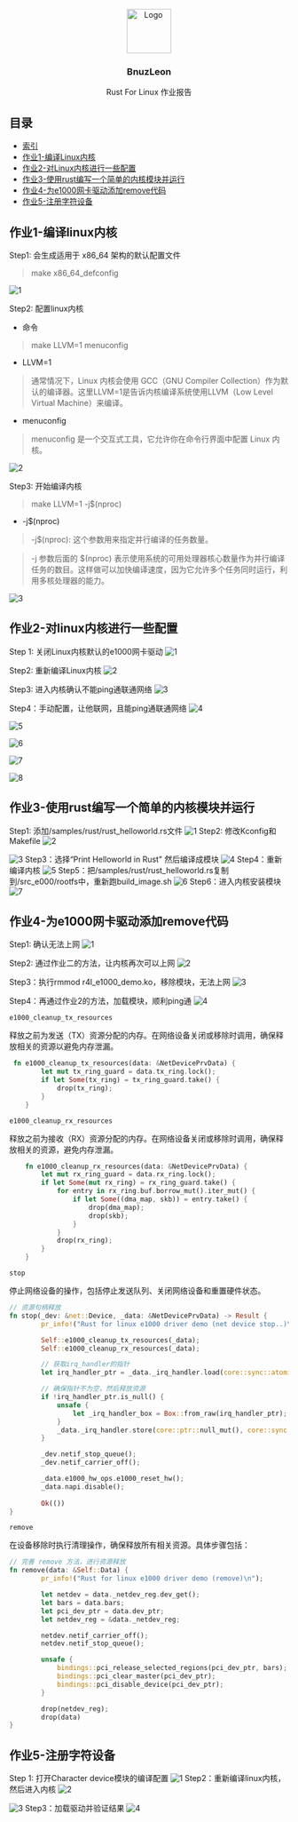 <p align="center">
  <img src="imgs/bnuzleon.jpg" alt="Logo" width=80 height=80>
  <h3 align="center">BnuzLeon</h3>
  <p align="center">
    Rust For Linux 作业报告
  <br>
</p>


## 目录

- [索引](#目录)
- [作业1-编译Linux内核](#作业1-编译linux内核)
- [作业2-对Linux内核进行一些配置](#作业2-对linux内核进行一些配置)
- [作业3-使用rust编写一个简单的内核模块并运行](#作业3-使用rust编写一个简单的内核模块并运行)
- [作业4-为e1000网卡驱动添加remove代码](#作业4-为e1000网卡驱动添加remove代码)
- [作业5-注册字符设备](#作业5-注册字符设备)

## 作业1-编译linux内核

Step1: 会生成适用于 x86_64 架构的默认配置文件

> make x86_64_defconfig

![1](imgs\exercises_01\1.png)

Step2: 配置linux内核

- 命令

> make LLVM=1 menuconfig

- LLVM=1

> 通常情况下，Linux 内核会使用 GCC（GNU Compiler Collection）作为默认的编译器。这里LLVM=1是告诉内核编译系统使用LLVM（Low Level Virtual Machine）来编译。

- menuconfig

> menuconfig 是一个交互式工具，它允许你在命令行界面中配置 Linux 内核。

![2](imgs\exercises_01\2.png)

Step3: 开始编译内核

> make LLVM=1 -j$(nproc)

- -j$(nproc)

> -j$(nproc): 这个参数用来指定并行编译的任务数量。

> -j 参数后面的 $(nproc) 表示使用系统的可用处理器核心数量作为并行编译任务的数目。这样做可以加快编译速度，因为它允许多个任务同时运行，利用多核处理器的能力。

![3](imgs\exercises_01\3.png)



## 作业2-对linux内核进行一些配置

Step 1: 关闭Linux内核默认的e1000网卡驱动
![1](imgs\exercises_02\1.png)

Step2: 重新编译Linux内核
![2](imgs\exercises_02\2.png)

Step3: 进入内核确认不能ping通联通网络
![3](imgs\exercises_02\3.png)

Step4：手动配置，让他联网，且能ping通联通网络
![4](imgs\exercises_02\4.png)

![5](imgs\exercises_02\5.png)

![6](imgs\exercises_02\6.png)

![7](imgs\exercises_02\7.png)

![8](imgs\exercises_02\8.png)





## 作业3-使用rust编写一个简单的内核模块并运行
Step1: 添加/samples/rust/rust_helloworld.rs文件
![1](imgs\exercises_03\1.png)
Step2: 修改Kconfig和Makefile
![2](imgs\exercises_03\2.png)

![3](imgs\exercises_03\3.png)
Step3：选择“Print Helloworld in Rust" 然后编译成模块
![4](imgs\exercises_03\4.png)
Step4：重新编译内核
![5](imgs\exercises_03\5.png)
Step5：把/samples/rust/rust_helloworld.rs复制到/src_e000/rootfs中，重新跑build_image.sh
![6](imgs\exercises_03\6.png)
Step6：进入内核安装模块
![7](imgs\exercises_03\7.png)



## 作业4-为e1000网卡驱动添加remove代码
Step1: 确认无法上网
![1](imgs\exercises_04\1.png)

Step2: 通过作业二的方法，让内核再次可以上网
![2](imgs\exercises_04\2.png)

Step3：执行rmmod r4l_e1000_demo.ko，移除模块，无法上网
![3](imgs\exercises_04\3.png)

Step4：再通过作业2的方法，加载模块，顺利ping通
![4](imgs\exercises_04\4.png)

`e1000_cleanup_tx_resources`

释放之前为发送（TX）资源分配的内存。在网络设备关闭或移除时调用，确保释放相关的资源以避免内存泄漏。
```rust
 fn e1000_cleanup_tx_resources(data: &NetDevicePrvData) {
        let mut tx_ring_guard = data.tx_ring.lock();
        if let Some(tx_ring) = tx_ring_guard.take() {
            drop(tx_ring); 
        }
    }
```

`e1000_cleanup_rx_resources`

释放之前为接收（RX）资源分配的内存。在网络设备关闭或移除时调用，确保释放相关的资源，避免内存泄漏。
```rust
    fn e1000_cleanup_rx_resources(data: &NetDevicePrvData) {
        let mut rx_ring_guard = data.rx_ring.lock();
        if let Some(mut rx_ring) = rx_ring_guard.take() {
            for entry in rx_ring.buf.borrow_mut().iter_mut() {
                if let Some((dma_map, skb)) = entry.take() {
                    drop(dma_map); 
                    drop(skb); 
                }
            }
            drop(rx_ring); 
        }
    }
```

`stop`

停止网络设备的操作，包括停止发送队列、关闭网络设备和重置硬件状态。

```rust
// 资源句柄释放
fn stop(_dev: &net::Device, _data: &NetDevicePrvData) -> Result {
        pr_info!("Rust for linux e1000 driver demo (net device stop..)\n");

        Self::e1000_cleanup_tx_resources(_data);
        Self::e1000_cleanup_rx_resources(_data);

        // 获取irq_handler的指针
        let irq_handler_ptr = _data._irq_handler.load(core::sync::atomic::Ordering::Relaxed);

        // 确保指针不为空，然后释放资源
        if !irq_handler_ptr.is_null() {
            unsafe {
                let _irq_handler_box = Box::from_raw(irq_handler_ptr);
            }
            _data._irq_handler.store(core::ptr::null_mut(), core::sync::atomic::Ordering::Relaxed);
        }

        _dev.netif_stop_queue();
        _dev.netif_carrier_off();

        _data.e1000_hw_ops.e1000_reset_hw();
        _data.napi.disable();
        
        Ok(())
}
```

`remove`

在设备移除时执行清理操作，确保释放所有相关资源。具体步骤包括：

```rust
// 完善 remove 方法，进行资源释放
fn remove(data: &Self::Data) {
        pr_info!("Rust for linux e1000 driver demo (remove)\n");

        let netdev = data._netdev_reg.dev_get();
        let bars = data.bars;
        let pci_dev_ptr = data.dev_ptr;
        let netdev_reg = &data._netdev_reg;

        netdev.netif_carrier_off();
        netdev.netif_stop_queue();

        unsafe {
            bindings::pci_release_selected_regions(pci_dev_ptr, bars);
            bindings::pci_clear_master(pci_dev_ptr);
            bindings::pci_disable_device(pci_dev_ptr);
        }

        drop(netdev_reg);
        drop(data)
}
```

## 作业5-注册字符设备

Step 1: 打开Character device模块的编译配置
![1](imgs\exercises_05\1.png)
Step2：重新编译linux内核，然后进入内核
![2](imgs\exercises_05\2.png)

![3](imgs\exercises_05\3.png)
Step3：加载驱动并验证结果
![4](imgs\exercises_05\4.png)